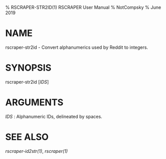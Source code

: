 % RSCRAPER-STR2ID(1) RSCRAPER User Manual
% NotCompsky
% June 2019

# NAME

rscraper-str2id - Convert alphanumerics used by Reddit to integers.

# SYNOPSIS
rscraper-str2id [*IDS*]

# ARGUMENTS

*IDS*
:   Alphanumeric IDs, delineated by spaces.

# SEE ALSO

*rscraper-id2str(1)*, *rscraper(1)*
